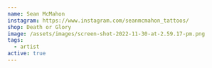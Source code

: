```yaml
---
name: Sean McMahon
instagram: https://www.instagram.com/seanmcmahon_tattoos/
shop: Death or Glory
image: /assets/images/screen-shot-2022-11-30-at-2.59.17-pm.png
tags:
  - artist
active: true
---
```

